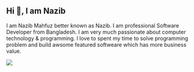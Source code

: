 ## Hi 👋, I am Nazib

I am Nazib Mahfuz better known as Nazib. I am professional Software Developer from Bangladesh. I am very much passionate about computer technology & programming. 
I love to spent my time to solve programming problem and build awsome featured softweare which has more business value.

![](https://komarev.com/ghpvc/?username=MahfuzNazib)





